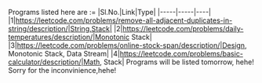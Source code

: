 Programs listed here are :=
|Sl.No.|Link|Type|
|-----|-----|----|
|1|https://leetcode.com/problems/remove-all-adjacent-duplicates-in-string/description/|String,Stack|
|2|https://leetcode.com/problems/daily-temperatures/description/|Monotonic Stack|
|3|https://leetcode.com/problems/online-stock-span/description/|Design, Monotonic Stack, Data Stream|
|4|https://leetcode.com/problems/basic-calculator/description/|Math, Stack|
Programs will be listed tomorrow, hehe!
Sorry for the inconvinience,hehe!
